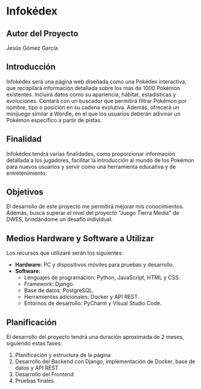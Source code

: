 # Infokédex

## Autor del Proyecto
Jesús Gómez García

## Introducción
Infokédex será una página web diseñada como una Pokédex interactiva, que recopilará información detallada sobre los más de 1000 Pokémon existentes. Incluirá datos como su apariencia, hábitat, estadísticas y evoluciones. Contará con un buscador que permitirá filtrar Pokémon por nombre, tipo o posición en su cadena evolutiva. Además, ofrecerá un minijuego similar a Wordle, en el que los usuarios deberán adivinar un Pokémon específico a partir de pistas.

## Finalidad
Infokédex tendrá varias finalidades, como proporcionar información detallada a los jugadores, facilitar la introducción al mundo de los Pokémon para nuevos usuarios y servir como una herramienta educativa y de entretenimiento.

## Objetivos
El desarrollo de este proyecto me permitirá mejorar mis conocimientos. Además, busca superar el nivel del proyecto "Juego Tierra Media" de DWES, brindándome un desafío individual.

## Medios Hardware y Software a Utilizar
Los recursos que utilizaré serán los siguientes:
- **Hardware:** PC y dispositivos móviles para pruebas y desarrollo.
- **Software:**
  - Lenguajes de programación: Python, JavaScript, HTML y CSS.
  - Framework: Django.
  - Base de datos: PostgreSQL.
  - Herramientas adicionales: Docker y API REST.
  - Entornos de desarrollo: PyCharm y Visual Studio Code.

## Planificación
El desarrollo del proyecto tendrá una duración aproximada de 2 meses, siguiendo estas fases:
1. Planificación y estructura de la página
2. Desarrollo del Backend con Django, implementación de Docker, base de datos y API REST
3. Desarrollo del Frontend
4. Pruebas finales

